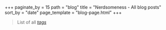 +++
paginate_by = 15
path = "blog"
title = "Nerdsomeness - All blog posts"
sort_by = "date"
page_template = "blog-page.html"
+++

> List of all *[tags](/Nerdsomeness/tags)*
